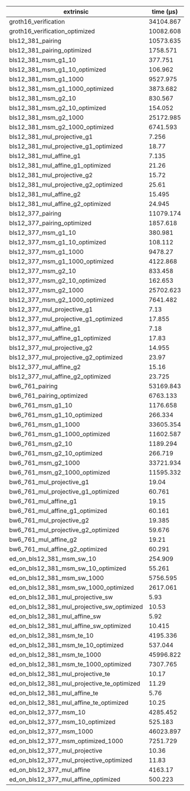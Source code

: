 | extrinsic                                   | time (µs) |
| ------------------------------------------- | --------- |
| groth16_verification                        | 34104.867 |
| groth16_verification_optimized              | 10082.608 |
| bls12_381_pairing                           | 10573.635 |
| bls12_381_pairing_optimized                 | 1758.571  |
| bls12_381_msm_g1_10                         | 377.751   |
| bls12_381_msm_g1_10_optimized               | 106.962   |
| bls12_381_msm_g1_1000                       | 9527.975  |
| bls12_381_msm_g1_1000_optimized             | 3873.682  |
| bls12_381_msm_g2_10                         | 830.567   |
| bls12_381_msm_g2_10_optimized               | 154.052   |
| bls12_381_msm_g2_1000                       | 25172.985 |
| bls12_381_msm_g2_1000_optimized             | 6741.593  |
| bls12_381_mul_projective_g1                 | 7.256     |
| bls12_381_mul_projective_g1_optimized       | 18.77     |
| bls12_381_mul_affine_g1                     | 7.135     |
| bls12_381_mul_affine_g1_optimized           | 21.26     |
| bls12_381_mul_projective_g2                 | 15.72     |
| bls12_381_mul_projective_g2_optimized       | 25.61     |
| bls12_381_mul_affine_g2                     | 15.495    |
| bls12_381_mul_affine_g2_optimized           | 24.945    |
| bls12_377_pairing                           | 11079.174 |
| bls12_377_pairing_optimized                 | 1857.618  |
| bls12_377_msm_g1_10                         | 380.981   |
| bls12_377_msm_g1_10_optimized               | 108.112   |
| bls12_377_msm_g1_1000                       | 9478.27   |
| bls12_377_msm_g1_1000_optimized             | 4122.868  |
| bls12_377_msm_g2_10                         | 833.458   |
| bls12_377_msm_g2_10_optimized               | 162.653   |
| bls12_377_msm_g2_1000                       | 25702.623 |
| bls12_377_msm_g2_1000_optimized             | 7641.482  |
| bls12_377_mul_projective_g1                 | 7.13      |
| bls12_377_mul_projective_g1_optimized       | 17.855    |
| bls12_377_mul_affine_g1                     | 7.18      |
| bls12_377_mul_affine_g1_optimized           | 17.83     |
| bls12_377_mul_projective_g2                 | 14.955    |
| bls12_377_mul_projective_g2_optimized       | 23.97     |
| bls12_377_mul_affine_g2                     | 15.16     |
| bls12_377_mul_affine_g2_optimized           | 23.725    |
| bw6_761_pairing                             | 53169.843 |
| bw6_761_pairing_optimized                   | 6763.133  |
| bw6_761_msm_g1_10                           | 1176.658  |
| bw6_761_msm_g1_10_optimized                 | 266.334   |
| bw6_761_msm_g1_1000                         | 33605.354 |
| bw6_761_msm_g1_1000_optimized               | 11602.587 |
| bw6_761_msm_g2_10                           | 1189.294  |
| bw6_761_msm_g2_10_optimized                 | 266.719   |
| bw6_761_msm_g2_1000                         | 33721.934 |
| bw6_761_msm_g2_1000_optimized               | 11595.332 |
| bw6_761_mul_projective_g1                   | 19.04     |
| bw6_761_mul_projective_g1_optimized         | 60.761    |
| bw6_761_mul_affine_g1                       | 19.15     |
| bw6_761_mul_affine_g1_optimized             | 60.161    |
| bw6_761_mul_projective_g2                   | 19.385    |
| bw6_761_mul_projective_g2_optimized         | 59.676    |
| bw6_761_mul_affine_g2                       | 19.21     |
| bw6_761_mul_affine_g2_optimized             | 60.291    |
| ed_on_bls12_381_msm_sw_10                   | 254.909   |
| ed_on_bls12_381_msm_sw_10_optimized         | 55.261    |
| ed_on_bls12_381_msm_sw_1000                 | 5756.595  |
| ed_on_bls12_381_msm_sw_1000_optimized       | 2617.061  |
| ed_on_bls12_381_mul_projective_sw           | 5.93      |
| ed_on_bls12_381_mul_projective_sw_optimized | 10.53     |
| ed_on_bls12_381_mul_affine_sw               | 5.92      |
| ed_on_bls12_381_mul_affine_sw_optimized     | 10.415    |
| ed_on_bls12_381_msm_te_10                   | 4195.336  |
| ed_on_bls12_381_msm_te_10_optimized         | 537.044   |
| ed_on_bls12_381_msm_te_1000                 | 45996.822 |
| ed_on_bls12_381_msm_te_1000_optimized       | 7307.765  |
| ed_on_bls12_381_mul_projective_te           | 10.17     |
| ed_on_bls12_381_mul_projective_te_optimized | 11.29     |
| ed_on_bls12_381_mul_affine_te               | 5.76      |
| ed_on_bls12_381_mul_affine_te_optimized     | 10.25     |
| ed_on_bls12_377_msm_10                      | 4285.452  |
| ed_on_bls12_377_msm_10_optimized            | 525.183   |
| ed_on_bls12_377_msm_1000                    | 46023.897 |
| ed_on_bls12_377_msm_optimized_1000          | 7251.729  |
| ed_on_bls12_377_mul_projective              | 10.36     |
| ed_on_bls12_377_mul_projective_optimized    | 11.83     |
| ed_on_bls12_377_mul_affine                  | 4163.17   |
| ed_on_bls12_377_mul_affine_optimized        | 500.223   |
